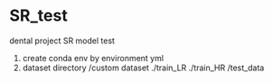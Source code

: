 # SR_test
dental project SR model test

1. create conda env by environment yml
2. dataset directory 
/custom dataset
 ./train_LR
 ./train_HR
/test_data
